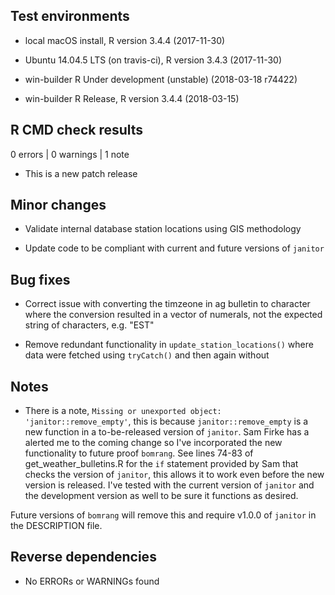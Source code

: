 
## Test environments

* local macOS install, R version 3.4.4 (2017-11-30)

* Ubuntu 14.04.5 LTS (on travis-ci), R version 3.4.3 (2017-11-30)

* win-builder R Under development (unstable) (2018-03-18 r74422)

* win-builder R Release, R version 3.4.4 (2018-03-15)

## R CMD check results

0 errors | 0 warnings | 1 note

* This is a new patch release

## Minor changes

- Validate internal database station locations using GIS methodology

- Update code to be compliant with current and future versions of `janitor`

## Bug fixes

- Correct issue with converting the timzeone in ag bulletin to character where
the conversion resulted in a vector of numerals, not the expected string of 
characters, e.g. "EST"

- Remove redundant functionality in `update_station_locations()` where data were
fetched using `tryCatch()` and then again without

## Notes

- There is a note, `Missing or unexported object: 'janitor::remove_empty'`, this
is because `janitor::remove_empty` is a new function in a to-be-released version
of `janitor`. Sam Firke has a alerted me to the coming change so I've
incorporated the new functionality to future proof `bomrang`. See lines
74-83 of get_weather_bulletins.R for the `if` statement provided by Sam that
checks the version of `janitor`, this allows it to work even before the new
version is released. I've tested with the current version of `janitor` and the
development version as well to be sure it functions as desired.

Future versions of `bomrang` will remove this and require v1.0.0 of `janitor` in
the DESCRIPTION file.

## Reverse dependencies

* No ERRORs or WARNINGs found
